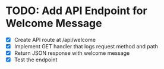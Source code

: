 # TODO: Add API Endpoint for Welcome Message

- [x] Create API route at /api/welcome
- [x] Implement GET handler that logs request method and path
- [x] Return JSON response with welcome message
- [x] Test the endpoint
